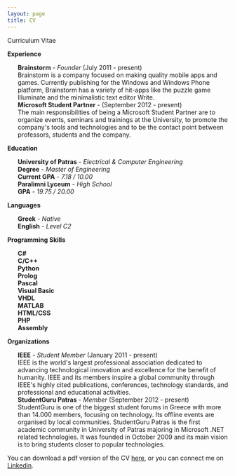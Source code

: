 ```yaml
---
layout: page
title: CV
---
```


<div class="message">
  Curriculum Vitae
</div>

<strong>Experience</strong>

<ul class="task-list">
<li><strong>Brainstorm</strong> - <em>Founder</em> (July 2011 - present)<br>
Brainstorm is a company focused on making quality mobile apps and games. Currently publishing for the Windows and Windows Phone platform, Brainstorm has a variety of hit-apps like the puzzle game Illuminate and the minimalistic text editor Write.</li>
<li><strong>Microsoft Student Partner</strong> - (September 2012 - present)<br>
The main responsibilities of being a Microsoft Student Partner are to organize events, seminars and trainings at the University, to promote the company's tools and technologies and to be the contact point between professors, students and the company.</li>
</ul>

<strong>Education</strong>

<ul class="task-list">
<li><strong>University of Patras</strong> - <em>Electrical & Computer Engineering</em><br>
<strong>Degree</strong> - <em>Master of Engineering</em><br>
<strong>Current GPA</strong> - <em>7.18 / 10.00</em></li>
<li><strong>Paralimni Lyceum</strong> - <em>High School</em><br>
<strong>GPA</strong> - <em>19.75 / 20.00</em></li>
</ul>

<strong>Languages</strong>

<ul class="task-list">
<li><strong>Greek</strong> - <em>Native</em></li>
<li><strong>English</strong> - <em>Level C2</em></li>
</ul>

<strong>Programming Skills</strong>

<ul class="task-list">
<li><strong>C#</strong></li>
<li><strong>C/C++</strong></li>
<li><strong>Python</strong></li>
<li><strong>Prolog</strong></li>
<li><strong>Pascal</strong></li>
<li><strong>Visual Basic</strong></li>
<li><strong>VHDL</strong></li>
<li><strong>MATLAB</strong></li>
<li><strong>HTML/CSS</strong></li>
<li><strong>PHP</strong></li>
<li><strong>Assembly</strong></li>
</ul>

<strong>Organizations</strong>

<ul class="task-list">
<li><strong>IEEE</strong> - <em>Student Member</em> (January 2011 - present)<br>
IEEE is the world's largest professional association dedicated to advancing technological innovation and excellence for the benefit of humanity. IEEE and its members inspire a global community through IEEE's highly cited publications, conferences, technology standards, and professional and educational activities.</li>
<li><strong>StudentGuru Patras</strong> - <em>Member</em> (September 2012 - present)<br>
StudentGuru is one of the biggest student forums in Greece with more than 14.000 members, focusing on technology. Its offline events are organised by local communities. StudentGuru Patras is the first academic community in University of Patras majoring in Microsoft .NET related technologies. It was founded in October 2009 and its main vision is to bring students closer to popular technologies.</li>
</ul>

You can download a pdf version of the CV <a href="">here</a>, or you can connect me on <a href="http://t.co/ujtnCQDvC6" target="_blank">Linkedin</a>.